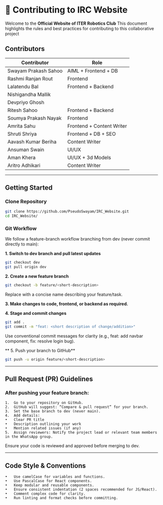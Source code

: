 # 🤝 Contributing to IRC Website

Welcome to the **Official Website of ITER Robotics Club**
This document highlights the rules and best practices for contributing to this collaborative project

## Contributors 

| Contributor | Role |
|-----|-----|
| Swayam Prakash Sahoo | AIML + Frontend + DB |
| Rashmi Ranjan Rout | Frontend |
| Lalatendu Bal | Frontend + Backend|
| Nishigandha Mallik | |
| Devpriyo Ghosh | |
| Ritesh Sahoo | Frontend + Backend |
| Soumya Prakash Nayak| Frontend |
| Amrita Sahu | Frontend + Content Writer |
| Shruti Shriya | Frontend + DB + SEO |
| Aavash Kumar Beriha | Content Writer |
| Ansuman Swain | UI/UX |
| Aman Khera | UI/UX + 3d Models |
| Aritro Adhikari | Content Writer |

---

## Getting Started

### Clone Repository
```bash
git clone https://github.com/PseudoSwayam/IRC_Website.git
cd IRC_Website/
```

### Git Workflow

We follow a feature-branch workflow branching from dev (never commit directly to main):

**1. Switch to dev branch and pull latest updates**
```bash
git checkout dev
git pull origin dev
```

**2. Create a new feature branch**
```bash
git checkout -b feature/<short-description>
```
Replace <short-description> with a concise name describing your feature/task.

**3. Make changes to code, frontend, or backend as required.**

**4. Stage and commit changes**
```bash
git add .
git commit -m "feat: <short description of change/addition>"
```
Use conventional commit messages for clarity (e.g., feat: add navbar component, fix: resolve login bug).

** 5.	Push your branch to GitHub**
```bash
git push -u origin feature/<short-description>
```

---

## Pull Request (PR) Guidelines

### After pushing your feature branch:
	1.	Go to your repository on GitHub.
	2.	GitHub will suggest: “Compare & pull request” for your branch.
	3.	Set the base branch to dev (never main).
	4.	Add details:
	•	Clear PR title
	•	Description outlining your work
	•	Mention related issues (if any)
	5.	Assign reviewers: Notify the project lead or relevant team members in the WhatsApp group.

Ensure your code is reviewed and approved before merging to dev.

---

## Code Style & Conventions
	•	Use camelCase for variables and functions.
	•	Use PascalCase for React components.
	•	Keep modular and reusable components.
	•	Ensure consistent indentation (2 spaces recommended for JS/React).
	•	Comment complex code for clarity.
	•	Run linting and format checks before committing.